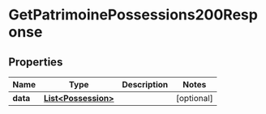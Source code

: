 

# GetPatrimoinePossessions200Response


## Properties

| Name | Type | Description | Notes |
|------------ | ------------- | ------------- | -------------|
|**data** | [**List&lt;Possession&gt;**](Possession.md) |  |  [optional] |



